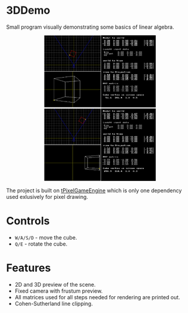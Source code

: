 # 3DDemo
Small program visually demonstrating some basics of linear algebra.

<p align="center">  
  <img src="doc/2.jpg" width=300><img src="doc/1.jpg" width=300>
</p>

The project is built on [tPixelGameEngine](https://github.com/tucna/tPixelGameEngine) which is only one dependency used exlusively for pixel drawing.

# Controls
- `W/A/S/D` - move the cube.
- `Q/E` - rotate the cube.

# Features
- 2D and 3D preview of the scene.
- Fixed camera with frustum preview.
- All matrices used for all steps needed for rendering are printed out.
- Cohen-Sutherland line clipping.
